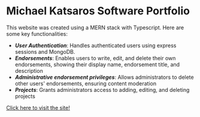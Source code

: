 # Michael Katsaros Software Portfolio

This website was created using a MERN stack with Typescript. Here are some key functionalities:

* ___User Authentication___: Handles authenticated users using express sessions and MongoDB. 
* ___Endorsements___: Enables users to write, edit, and delete their own endorsements, showing their display name, endorsement title, and description 
* ___Administrative endorsement privileges___: Allows administrators to delete other users' endorsements, ensuring content moderation
* ___Projects___: Grants administrators access to adding, editing, and deleting projects

[Click here to visit the site!](https://michaeltkatsaros.com)

